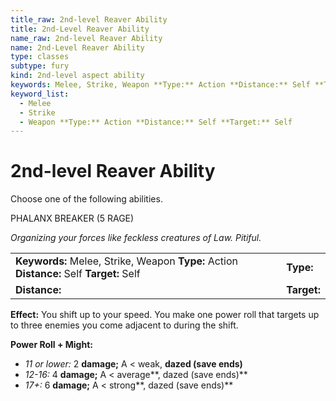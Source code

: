 ```yaml
---
title_raw: 2nd-level Reaver Ability
title: 2nd-Level Reaver Ability
name_raw: 2nd-level Reaver Ability
name: 2nd-Level Reaver Ability
type: classes
subtype: fury
kind: 2nd-level aspect ability
keywords: Melee, Strike, Weapon **Type:** Action **Distance:** Self **Target:** Self
keyword_list:
  - Melee
  - Strike
  - Weapon **Type:** Action **Distance:** Self **Target:** Self
---
```


# 2nd-level Reaver Ability

Choose one of the following abilities.

PHALANX BREAKER (5 RAGE)

*Organizing your forces like feckless creatures of Law. Pitiful.*

|                                                                                          |             |
| :--------------------------------------------------------------------------------------- | :---------- |
| **Keywords:** Melee, Strike, Weapon **Type:** Action **Distance:** Self **Target:** Self | **Type:**   |
| **Distance:**                                                                            | **Target:** |

**Effect:** You shift up to your speed. You make one power roll that targets up to three enemies you come adjacent to during the shift.

**Power Roll + Might:**

- *11 or lower:* 2 **damage;** A \< weak, **dazed (save ends)**
- *12-16:* 4 **damage;** A \< average\*\*, dazed (save ends)\*\*
- *17+:* 6 **damage;** A \< strong\*\*, dazed (save ends)\*\*
